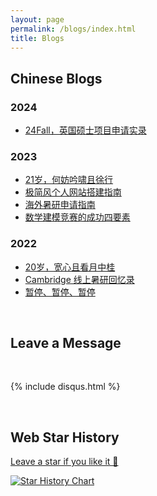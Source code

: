 ```yaml
---
layout: page
permalink: /blogs/index.html
title: Blogs
---
```


## Chinese Blogs

### 2024

- [24Fall，英国硕士项目申请实录](https://caihanlin.com/blogs/24fall/)

### 2023

- [21岁，何妨吟啸且徐行](https://caihanlin.com/blogs/21yrs)<br>
- [极简风个人网站搭建指南](https://caihanlin.com/blogs/web)<br>
- [海外暑研申请指南](https://caihanlin.com/blogs/summer-res)<br>
- [数学建模竞赛的成功四要素](https://caihanlin.com/blogs/team2023)

### 2022

- [20岁，宽心且看月中桂](https://caihanlin.com/blogs/20yrs)<br>
- [Cambridge 线上暑研回忆录](https://caihanlin.com/blogs/cambridge/)<br>
- [暂停、暂停、暂停](https://caihanlin.com/blogs/stop/)


<br>

## Leave a Message

<br>

{% include disqus.html %} 

<br>


## Web Star History
[Leave a star if you like it 🥰](https://github.com/YanyingWei1997/YanyingWei1997.github.io/)

[![Star History Chart](https://api.star-history.com/svg?repos=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/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&type=Date)](https://star-history.com/#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/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&Date)

<br>
